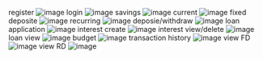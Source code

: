 register
![image](https://github.com/Abhinav-k-p/bankingapp/assets/146640328/9e246ec1-15fb-4771-b112-df1814fcfd59)
login
![image](https://github.com/Abhinav-k-p/bankingapp/assets/146640328/761633b5-a497-49b5-b363-6b35aadbeedc)
savings
![image](https://github.com/Abhinav-k-p/bankingapp/assets/146640328/a5fbba70-52fb-4fe3-ba81-42c980e9c5bd)
current
![image](https://github.com/Abhinav-k-p/bankingapp/assets/146640328/ea08f5b2-132a-48fe-994c-0a12af51db77)
fixed deposite
![image](https://github.com/Abhinav-k-p/bankingapp/assets/146640328/35edc442-4d4f-44e8-a4af-c97be52ead32)
recurring
![image](https://github.com/Abhinav-k-p/bankingapp/assets/146640328/e4b760fb-611b-4e9e-a9eb-92e4c37a1647)
deposie/withdraw
![image](https://github.com/Abhinav-k-p/bankingapp/assets/146640328/88b1a9b4-6e37-40a4-9da8-0a8a5922ea9f)
loan application
![image](https://github.com/Abhinav-k-p/bankingapp/assets/146640328/135eaab6-cbdf-4c02-99eb-f4d99746ce80)
interest create
![image](https://github.com/Abhinav-k-p/bankingapp/assets/146640328/dc4d5448-0584-4b10-a5fd-ce245959ce59)
interest view/delete
![image](https://github.com/Abhinav-k-p/bankingapp/assets/146640328/ef527c6e-dcdf-4e56-bf35-31e624d59790)
loan view
![image](https://github.com/Abhinav-k-p/bankingapp/assets/146640328/d6836cd5-fb58-4918-885c-bb5669481813)
budget
![image](https://github.com/Abhinav-k-p/bankingapp/assets/146640328/f590d035-ce62-4beb-b7b3-ddd1f89c326e)
transaction history
![image](https://github.com/Abhinav-k-p/bankingapp/assets/146640328/57d1a45a-bbc8-42da-907a-fb984d966fde)
view FD
![image](https://github.com/Abhinav-k-p/bankingapp/assets/146640328/30329ff6-27c7-471b-b58a-7a972a0fa854)
view RD
![image](https://github.com/Abhinav-k-p/bankingapp/assets/146640328/638fea0c-2641-4deb-a653-982fb5b6bdf7)



